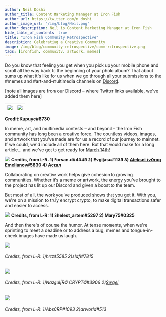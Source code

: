 ```yaml
---
author: Neil Doshi
author_title: Content Marketing Manager at Iron Fish
author_url: https://twitter.com/n_doshi_
author_image_url: "/img/blog/Neil.png"
author_description: Neil is Content Marketing Manager at Iron Fish
hide_table_of_contents: true
title: "Iron Fish Community Retrospective"
description: Celebrating a Creative Community
image: /img/blog/community-retrospective/comm-retrospective.png
tags: [ironfish, community, artwork, memes]
---
```


Do you know that feeling you get when you pick up your mobile phone and scroll all the way back to the beginning of your photo album? That about sums up what it's like for us when we go through all your submissions to the #memes and #art-and-multimedia channels on [Discord](https://discord.ironfish.network/).

[note all images are from our Discord – where Twitter links available, we've added them here]

| ![](/img/blog/community-retrospective/kupuyc-2-2-22-fishgif.png) | ![](/img/blog/community-retrospective/fish33.gif) |
|---|---|
**Credit:Kupuyc#8730**

In meme, art, and multimedia contests – and beyond – the Iron Fish community has long been a creative force. The countless videos, images, and artwork that you've made are for us a record of our journey to mainnet. If we could, we'd include all of them here. But that would make for a long article… and we've got to get ready for [March 14th!](https://twitter.com/ironfishcrypto/status/1630301248695017475)

 ![](/img/blog/community-retrospective/Panel.png)
**Credits, from L-R: 1) Forsan.d#4345 2) Evgijasu#1135 3) [Aleksei tv0roq Emelianov#5830](https://twitter.com/tv0roqTV/status/1497208142182105094?s=20&t=O8JHixU4UBIiSYBzKK14RA) 4) [Аскал](https://twitter.com/askatariko/status/1523272823862874112?s=20&t=xs3_8XA0foT0h7ceqY0miw)**

Collaborating on creative work helps give cohesion to growing communities. Whether it's a meme or artwork, the energy you've brought to the project has lit up our Discord and given a boost to the team. 

But most of all, the work you've produced shows that you get it. With you, we're on a mission to truly encrypt crypto, to make digital transactions safer and easier to access.

![](/img/blog/community-retrospective/Explainers.png)
**Credits, from L-R: 1) Shelest_artem#5297 2) Mary75#0325**

And then there's of course the humor. At tense moments, when we're sprinting to meet a deadline or to address a bug, memes and tongue-in-cheek images have made us laugh. 

![](/img/blog/community-retrospective/Row1.png)
###### Credits, from L-R: 1)hrtz#5585 2)slafi#7815
![](/img/blog/community-retrospective/Row2.png)
###### Credits, from L-R: 1)Nazgul|RØ CRYPTØ#3906 2)[Sergei](https://twitter.com/ZUUAtqCvqoKX1vR/status/1621040521652350977?s=20&t=r5ShaPBxfJOKnKdCt-j_fw)
![](/img/blog/community-retrospective/Row3.png)
###### Credits, from L-R: 1)AbsCRP#1093 2)arworld#513
